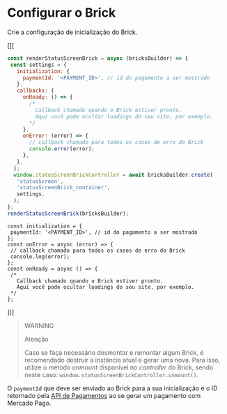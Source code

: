 # Configurar o Brick

Crie a configuração de inicialização do Brick.

[[[
```Javascript
const renderStatusScreenBrick = async (bricksBuilder) => {
 const settings = {
   initialization: {
     paymentId: '<PAYMENT_ID>', // id do pagamento a ser mostrado
   },
   callbacks: {
     onReady: () => {
       /*
         Callback chamado quando o Brick estiver pronto.
         Aqui você pode ocultar loadings do seu site, por exemplo.
       */
     },
     onError: (error) => {
       // callback chamado para todos os casos de erro do Brick
       console.error(error);
     },
   },
  };
  window.statusScreenBrickController = await bricksBuilder.create(
   'statusScreen',
   'statusScreenBrick_container',
   settings,
  );  
};
renderStatusScreenBrick(bricksBuilder);
```
```react-jsx
const initialization = {
 paymentId: '<PAYMENT_ID>', // id do pagamento a ser mostrado
};
const onError = async (error) => {
 // callback chamado para todos os casos de erro do Brick
 console.log(error);
};
const onReady = async () => {
 /*
   Callback chamado quando o Brick estiver pronto.
   Aqui você pode ocultar loadings do seu site, por exemplo.
 */
};
```
]]]

> WARNING
> 
> Atenção
>
> Caso se faça necessário desmontar e remontar algum Brick, é recomendado destruir a instância atual e gerar uma nova. Para isso, utilize o método *unmount* disponível no *controller* do Brick, sendo neste caso: `window.statusScreenBrickController.unmount()`.

O `paymentId` que deve ser enviado ao Brick para a sua inicialização é o ID retornado pela [API de Pagamentos](/developers/pt/reference/payments/_payments/post) ao se gerar um pagamento com Mercado Pago.